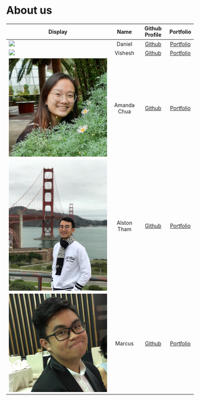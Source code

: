 # About us

Display | Name | Github Profile | Portfolio 
--------|:----:|:--------------:|:---------:
![](https://via.placeholder.com/100.png?text=Photo) | Daniel | [Github](https://github.com/daniellimws) | [Portfolio](docs/team/johndoe.md)
![](https://via.placeholder.com/100.png?text=Photo) | Vishesh | [Github](https://github.com/wish2023) | [Portfolio](docs/team/johndoe.md)
![](teamPictures/amanda-chua.jpg) | Amanda Chua | [Github](https://github.com/amanda-chua) | [Portfolio](team/amanda-chua.md)
![](teamPictures/alston-tham.JPG) | Alston Tham | [Github](https://github.com/alstontham) | [Portfolio](team/alstontham.md)
![](teamPictures/marcus-cheong.jpg) | Marcus | [Github](https://github.com/Kafcis) | [Portfolio](team/marcus-cheong.md)


